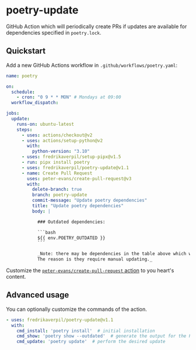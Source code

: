 # poetry-update

GitHub Action which will periodically create PRs if updates are
available for dependencies specified in `poetry.lock`.

## Quickstart

Add a new GitHub Actions workflow in `.github/workflows/poetry.yaml`:

```yaml
name: poetry

on:
  schedule:
    - cron: "0 9 * * MON" # Mondays at 09:00
  workflow_dispatch:

jobs:
  update:
    runs-on: ubuntu-latest
    steps:
      - uses: actions/checkout@v2
      - uses: actions/setup-python@v2
        with:
          python-version: "3.10"
      - uses: fredrikaverpil/setup-pipx@v1.5
      - run: pipx install poetry
      - uses: fredrikaverpil/poetry-update@v1.1
      - name: Create Pull Request
        uses: peter-evans/create-pull-request@v3
        with:
          delete-branch: true
          branch: poetry-update
          commit-message: "Update poetry dependencies"
          title: "Update poetry dependencies"
          body: |

            ### Outdated dependencies:

            ```bash
            ${{ env.POETRY_OUTDATED }}
            ```

            _Note: there may be dependencies in the table above which were not updated as part of this PR.
            The reason is they require manual updating._
```

Customize the [`peter-evans/create-pull-request` action](https://github.com/peter-evans/create-pull-request) to you heart's content.

## Advanced usage

You can optionally customize the commands of the action.

```yaml
- uses: fredrikaverpil/poetry-update@v1.1
  with:
    cmd_install: 'poetry install'  # initial installation
    cmd_show: 'poetry show --outdated'  # generate the output for the PR description
    cmd_update: 'poetry update'  # perform the desired update
```
